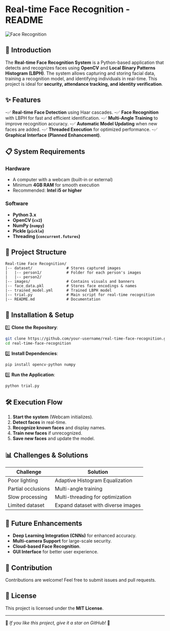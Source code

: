 # Real-time Face Recognition - README

![Face Recognition](images/face_recognition_banner.jpg)

## 📌 Introduction
The **Real-time Face Recognition System** is a Python-based application that detects and recognizes faces using **OpenCV** and **Local Binary Patterns Histogram (LBPH)**. The system allows capturing and storing facial data, training a recognition model, and identifying individuals in real-time. This project is ideal for **security, attendance tracking, and identity verification**.

## ✨ Features
-✅ **Real-time Face Detection** using Haar cascades.
-✅ **Face Recognition** with LBPH for fast and efficient identification.
-✅ **Multi-Angle Training** to improve recognition accuracy.
-✅ **Automatic Model Updating** when new faces are added.
-✅ **Threaded Execution** for optimized performance.
-✅ **Graphical Interface (Planned Enhancement)**.

## 📋 System Requirements
### Hardware
- A computer with a webcam (built-in or external)
- Minimum **4GB RAM** for smooth execution
- Recommended: **Intel i5 or higher**

### Software
- **Python 3.x**
- **OpenCV (`cv2`)**
- **NumPy (`numpy`)**
- **Pickle (`pickle`)**
- **Threading (`concurrent.futures`)**

## 📁 Project Structure
```
Real-time Face Recognition/
|-- dataset/               # Stores captured images
|   |-- person1/           # Folder for each person's images
|   |-- person2/
|-- images/                # Contains visuals and banners
|-- face_data.pkl          # Stores face encodings & names
|-- trained_model.yml      # Trained LBPH model
|-- trial.py               # Main script for real-time recognition
|-- README.md              # Documentation
```

## 🚀 Installation & Setup
1️⃣ **Clone the Repository**:
```sh
git clone https://github.com/your-username/real-time-face-recognition.git
cd real-time-face-recognition
```
2️⃣ **Install Dependencies**:
```sh
pip install opencv-python numpy
```
3️⃣ **Run the Application**:
```sh
python trial.py
```

## 🛠 Execution Flow
1. **Start the system** (Webcam initializes).
2. **Detect faces** in real-time.
3. **Recognize known faces** and display names.
4. **Train new faces** if unrecognized.
5. **Save new faces** and update the model.

## 📊 Challenges & Solutions
| Challenge            | Solution |
|---------------------|----------|
| Poor lighting       | Adaptive Histogram Equalization |
| Partial occlusions  | Multi-angle training |
| Slow processing     | Multi-threading for optimization |
| Limited dataset     | Expand dataset with diverse images |

## 🔮 Future Enhancements
- **Deep Learning Integration (CNNs)** for enhanced accuracy.
- **Multi-camera Support** for large-scale security.
- **Cloud-based Face Recognition**.
- **GUI Interface** for better user experience.

## 🤝 Contribution
Contributions are welcome! Feel free to submit issues and pull requests.

## 📜 License
This project is licensed under the **MIT License**.

---
🌟 *If you like this project, give it a star on GitHub!* 🚀
